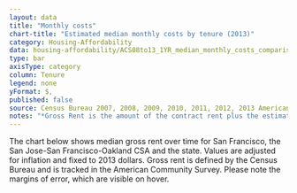 ```yaml
---
layout: data
title: "Monthly costs"
chart-title: "Estimated median monthly costs by tenure (2013)"
category: Housing-Affordability
data: housing-affordability/ACS08to13_1YR_median_monthly_costs_comparison.csv
type: bar
axisType: category
column: Tenure
legend: none
yFormat: $,
published: false
source: Census Bureau 2007, 2008, 2009, 2010, 2011, 2012, 2013 American Community Survey 1-Year Estimates. Selected Housing Characteristics.
notes: "*Gross Rent is the amount of the contract rent plus the estimated average monthly cost of utilities (electricity, gas, and water and sewer) and fuels (oil, coal, kerosene, wood, etc.) if these are paid for by the renter (or paid for the renter by someone else). Gross rent is intended to eliminate differentials which result from varying practices with respect to the inclusion of utilities and fuels as part of the rental payment."
---
```

The chart below shows median gross rent over time for San Francisco, the San Jose-San Francisco-Oakland CSA and the state. Values are adjusted for inflation and fixed to 2013 dollars. Gross rent is defined by the Census Bureau and is tracked in the American Community Survey. Please note the margins of error, which are visible on hover.